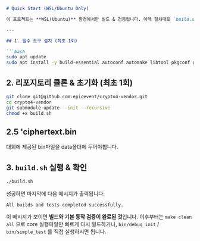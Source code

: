 ````markdown
# Quick Start (WSL/Ubuntu Only)

이 프로젝트는 **WSL(Ubuntu)** 환경에서만 빌드 & 검증됩니다. 아래 절차대로 `build.sh` 하나만 실행하세요.

---

## 1. 필수 도구 설치 (최초 1회)

```bash
sudo apt update
sudo apt install -y build-essential autoconf automake libtool pkgconf git
````

## 2. 리포지토리 클론 & 초기화 (최초 1회)

```bash
git clone git@github.com:epicevent/crypto4-vendor.git
cd crypto4-vendor
git submodule update --init --recursive
chmod +x build.sh
```

## 2.5 'ciphertext.bin

대회에 제공된 bin파일을 data폴더에 두어야합니다.



## 3. `build.sh` 실행 & 확인

```bash
./build.sh
```

성공하면 마지막에 다음 메시지가 출력됩니다:

```
All builds and tests completed successfully.
```

이 메시지가 보이면 **빌드와 기본 동작 검증이 완료된 것**입니다. 이후부터는 `make clean all` 으로 core 실행파일만 빠르게 다시 빌드하거나, `bin/debug_init` / `bin/simple_test` 를 직접 실행하시면 됩니다.
